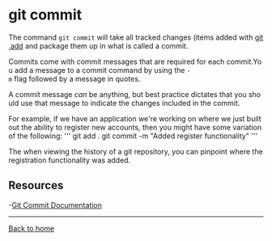 # git commit

The command `git commit` will take all tracked changes (items added with [git add](./Add.md) and package them up in what is called a commit.

Commits come with commit messages that are required for each commit.You add a message to a commit command by using the `-m` flag followed by a message in quotes.

A commit message _can_ be anything, but best practice dictates that you should use that message to indicate the changes included in the commit.

For example, if we have an application we're working on where we just built out the ability to register new accounts, then you might have some variation of the following:
'''
git add .
git commit -m "Added register functionality"
'''

The when viewing the history of a git repository, you can pinpoint where the registration functionality was added.

## Resources 

-[Git Commit Documentation](https://git-scm.com/docs/git-commit)

---

[Back to home](../README.md)

